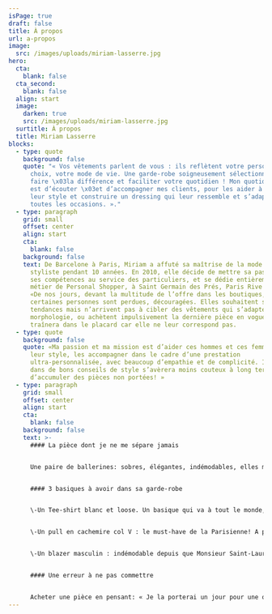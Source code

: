 ```yaml
---
isPage: true
draft: false
title: À propos
url: a-propos
image:
  src: /images/uploads/miriam-lasserre.jpg
hero:
  cta:
    blank: false
  cta_second:
    blank: false
  align: start
  image:
    darken: true
    src: /images/uploads/miriam-lasserre.jpg
  surtitle: À propos
  title: Miriam Lasserre
blocks:
  - type: quote
    background: false
    quote: "« Vos vêtements parlent de vous : ils reflètent votre personnalité, vos
      choix, votre mode de vie. Une garde-robe soigneusement sélectionnée peut
      faire \x03la différence et faciliter votre quotidien ! Mon quotidien à moi
      est d’écouter \x03et d’accompagner mes clients, pour les aider à révéler
      leur style et construire un dressing qui leur ressemble et s’adaptera à
      toutes les occasions. »."
  - type: paragraph
    grid: small
    offset: center
    align: start
    cta:
      blank: false
    background: false
    text: De Barcelone à Paris, Miriam a affuté sa maîtrise de la mode en tant que
      styliste pendant 10 années. En 2010, elle décide de mettre sa passion et
      ses compétences au service des particuliers, et se dédie entièrement au
      métier de Personal Shopper, à Saint Germain des Prés, Paris Rive Gauche.
      «De nos jours, devant la multitude de l’offre dans les boutiques,
      certaines personnes sont perdues, découragées. Elles souhaitent suivre les
      tendances mais n’arrivent pas à cibler des vêtements qui s’adaptent à leur
      morphologie, ou achètent impulsivement la dernière pièce en vogue qui
      traînera dans le placard car elle ne leur correspond pas.
  - type: quote
    background: false
    quote: «Ma passion et ma mission est d’aider ces hommes et ces femmes à révéler
      leur style, les accompagner dans le cadre d’une prestation
      ultra-personnalisée, avec beaucoup d’empathie et de complicité. Investir
      dans de bons conseils de style s’avèrera moins couteux à long terme que
      d’accumuler des pièces non portées! »
  - type: paragraph
    grid: small
    offset: center
    align: start
    cta:
      blank: false
    background: false
    text: >-
      #### La pièce dont je ne me sépare jamais


      Une paire de ballerines: sobres, élégantes, indémodables, elles me permettent de courir partout dans Paris tout en restant chic! Le petit plus: si j’ai prévu de porter des talons, je peux les glisser facilement dans mon sac et les dégainer en cas de besoin!


      #### 3 basiques à avoir dans sa garde-robe


      \-Un Tee-shirt blanc et loose. Un basique qui va à tout le monde, à porter version casual avec un jean ou rock sous un perfecto.


      \-Un pull en cachemire col V : le must-have de la Parisienne! A porter légèrement ample sur un jean, un pantalon noir, une jupe…cette pièce se marie avec tout !


      \-Un blazer masculin : indémodable depuis que Monsieur Saint-Laurent l’a décliné pour les femmes, c’est la signature d’un look chic et intemporel, mixant habilement les codes masculins/féminins.


      #### Une erreur à ne pas commettre


      Acheter une pièce en pensant: « Je la porterai un jour pour une occasion », « quand j’aurai perdu du poids», « si je suis invitée à un événement »… Pour être sûre qu’il s’agit d’un bon investissement, vous devez vous projeter tout de suite avec cette nouvelle pièce et être capable de la combiner avec 3 autres pièces de votre garde-robe.
---
```

